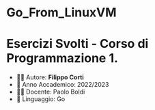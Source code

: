 # Go_From_LinuxVM


<h1>Esercizi Svolti - Corso di Programmazione 1. </h1>
<ul>
  <li> 🙍‍♂️ Autore: <b>Filippo Corti</b> </li>
  <li> 📕 Anno Accademico: 2022/2023 </li>
  <li> 🧑‍🏫 Docente: Paolo Boldi </li>
  <li> 💎 Linguaggio: Go </li>
</ul>

